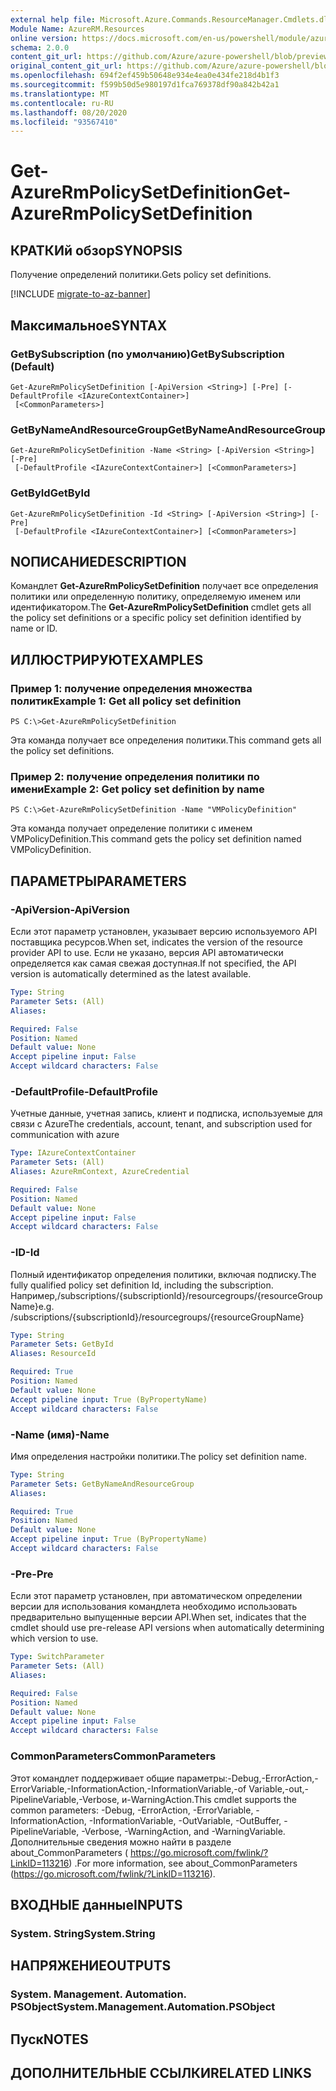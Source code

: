 ```yaml
---
external help file: Microsoft.Azure.Commands.ResourceManager.Cmdlets.dll-Help.xml
Module Name: AzureRM.Resources
online version: https://docs.microsoft.com/en-us/powershell/module/azurerm.resources/get-azurermpolicysetdefinition
schema: 2.0.0
content_git_url: https://github.com/Azure/azure-powershell/blob/preview/src/ResourceManager/Resources/Commands.Resources/help/Get-AzureRmPolicySetDefinition.md
original_content_git_url: https://github.com/Azure/azure-powershell/blob/preview/src/ResourceManager/Resources/Commands.Resources/help/Get-AzureRmPolicySetDefinition.md
ms.openlocfilehash: 694f2ef459b50648e934e4ea0e434fe218d4b1f3
ms.sourcegitcommit: f599b50d5e980197d1fca769378df90a842b42a1
ms.translationtype: MT
ms.contentlocale: ru-RU
ms.lasthandoff: 08/20/2020
ms.locfileid: "93567410"
---
```

# <span data-ttu-id="e2a8b-101">Get-AzureRmPolicySetDefinition</span><span class="sxs-lookup"><span data-stu-id="e2a8b-101">Get-AzureRmPolicySetDefinition</span></span>

## <span data-ttu-id="e2a8b-102">КРАТКИй обзор</span><span class="sxs-lookup"><span data-stu-id="e2a8b-102">SYNOPSIS</span></span>
<span data-ttu-id="e2a8b-103">Получение определений политики.</span><span class="sxs-lookup"><span data-stu-id="e2a8b-103">Gets policy set definitions.</span></span>

[!INCLUDE [migrate-to-az-banner](../../includes/migrate-to-az-banner.md)]

## <span data-ttu-id="e2a8b-104">Максимальное</span><span class="sxs-lookup"><span data-stu-id="e2a8b-104">SYNTAX</span></span>

### <span data-ttu-id="e2a8b-105">GetBySubscription (по умолчанию)</span><span class="sxs-lookup"><span data-stu-id="e2a8b-105">GetBySubscription (Default)</span></span>
```
Get-AzureRmPolicySetDefinition [-ApiVersion <String>] [-Pre] [-DefaultProfile <IAzureContextContainer>]
 [<CommonParameters>]
```

### <span data-ttu-id="e2a8b-106">GetByNameAndResourceGroup</span><span class="sxs-lookup"><span data-stu-id="e2a8b-106">GetByNameAndResourceGroup</span></span>
```
Get-AzureRmPolicySetDefinition -Name <String> [-ApiVersion <String>] [-Pre]
 [-DefaultProfile <IAzureContextContainer>] [<CommonParameters>]
```

### <span data-ttu-id="e2a8b-107">GetById</span><span class="sxs-lookup"><span data-stu-id="e2a8b-107">GetById</span></span>
```
Get-AzureRmPolicySetDefinition -Id <String> [-ApiVersion <String>] [-Pre]
 [-DefaultProfile <IAzureContextContainer>] [<CommonParameters>]
```

## <span data-ttu-id="e2a8b-108">NОПИСАНИЕ</span><span class="sxs-lookup"><span data-stu-id="e2a8b-108">DESCRIPTION</span></span>
<span data-ttu-id="e2a8b-109">Командлет **Get-AzureRmPolicySetDefinition** получает все определения политики или определенную политику, определяемую именем или идентификатором.</span><span class="sxs-lookup"><span data-stu-id="e2a8b-109">The **Get-AzureRmPolicySetDefinition** cmdlet gets all the policy set definitions or a specific policy set definition identified by name or ID.</span></span>

## <span data-ttu-id="e2a8b-110">ИЛЛЮСТРИРУЮТ</span><span class="sxs-lookup"><span data-stu-id="e2a8b-110">EXAMPLES</span></span>

### <span data-ttu-id="e2a8b-111">Пример 1: получение определения множества политик</span><span class="sxs-lookup"><span data-stu-id="e2a8b-111">Example 1: Get all policy set definition</span></span>
```
PS C:\>Get-AzureRmPolicySetDefinition
```

<span data-ttu-id="e2a8b-112">Эта команда получает все определения политики.</span><span class="sxs-lookup"><span data-stu-id="e2a8b-112">This command gets all the policy set definitions.</span></span>

### <span data-ttu-id="e2a8b-113">Пример 2: получение определения политики по имени</span><span class="sxs-lookup"><span data-stu-id="e2a8b-113">Example 2: Get policy set definition by name</span></span>
```
PS C:\>Get-AzureRmPolicySetDefinition -Name "VMPolicyDefinition"
```

<span data-ttu-id="e2a8b-114">Эта команда получает определение политики с именем VMPolicyDefinition.</span><span class="sxs-lookup"><span data-stu-id="e2a8b-114">This command gets the policy set definition named VMPolicyDefinition.</span></span>

## <span data-ttu-id="e2a8b-115">ПАРАМЕТРЫ</span><span class="sxs-lookup"><span data-stu-id="e2a8b-115">PARAMETERS</span></span>

### <span data-ttu-id="e2a8b-116">-ApiVersion</span><span class="sxs-lookup"><span data-stu-id="e2a8b-116">-ApiVersion</span></span>
<span data-ttu-id="e2a8b-117">Если этот параметр установлен, указывает версию используемого API поставщика ресурсов.</span><span class="sxs-lookup"><span data-stu-id="e2a8b-117">When set, indicates the version of the resource provider API to use.</span></span>
<span data-ttu-id="e2a8b-118">Если не указано, версия API автоматически определяется как самая свежая доступная.</span><span class="sxs-lookup"><span data-stu-id="e2a8b-118">If not specified, the API version is automatically determined as the latest available.</span></span>

```yaml
Type: String
Parameter Sets: (All)
Aliases:

Required: False
Position: Named
Default value: None
Accept pipeline input: False
Accept wildcard characters: False
```

### <span data-ttu-id="e2a8b-119">-DefaultProfile</span><span class="sxs-lookup"><span data-stu-id="e2a8b-119">-DefaultProfile</span></span>
<span data-ttu-id="e2a8b-120">Учетные данные, учетная запись, клиент и подписка, используемые для связи с Azure</span><span class="sxs-lookup"><span data-stu-id="e2a8b-120">The credentials, account, tenant, and subscription used for communication with azure</span></span>

```yaml
Type: IAzureContextContainer
Parameter Sets: (All)
Aliases: AzureRmContext, AzureCredential

Required: False
Position: Named
Default value: None
Accept pipeline input: False
Accept wildcard characters: False
```

### <span data-ttu-id="e2a8b-121">-ID</span><span class="sxs-lookup"><span data-stu-id="e2a8b-121">-Id</span></span>
<span data-ttu-id="e2a8b-122">Полный идентификатор определения политики, включая подписку.</span><span class="sxs-lookup"><span data-stu-id="e2a8b-122">The fully qualified policy set definition Id, including the subscription.</span></span>
<span data-ttu-id="e2a8b-123">Например,/subscriptions/{subscriptionId}/resourcegroups/{resourceGroupName}</span><span class="sxs-lookup"><span data-stu-id="e2a8b-123">e.g. /subscriptions/{subscriptionId}/resourcegroups/{resourceGroupName}</span></span>

```yaml
Type: String
Parameter Sets: GetById
Aliases: ResourceId

Required: True
Position: Named
Default value: None
Accept pipeline input: True (ByPropertyName)
Accept wildcard characters: False
```

### <span data-ttu-id="e2a8b-124">-Name (имя)</span><span class="sxs-lookup"><span data-stu-id="e2a8b-124">-Name</span></span>
<span data-ttu-id="e2a8b-125">Имя определения настройки политики.</span><span class="sxs-lookup"><span data-stu-id="e2a8b-125">The policy set definition name.</span></span>

```yaml
Type: String
Parameter Sets: GetByNameAndResourceGroup
Aliases:

Required: True
Position: Named
Default value: None
Accept pipeline input: True (ByPropertyName)
Accept wildcard characters: False
```

### <span data-ttu-id="e2a8b-126">-Pre</span><span class="sxs-lookup"><span data-stu-id="e2a8b-126">-Pre</span></span>
<span data-ttu-id="e2a8b-127">Если этот параметр установлен, при автоматическом определении версии для использования командлета необходимо использовать предварительно выпущенные версии API.</span><span class="sxs-lookup"><span data-stu-id="e2a8b-127">When set, indicates that the cmdlet should use pre-release API versions when automatically determining which version to use.</span></span>

```yaml
Type: SwitchParameter
Parameter Sets: (All)
Aliases:

Required: False
Position: Named
Default value: None
Accept pipeline input: False
Accept wildcard characters: False
```

### <span data-ttu-id="e2a8b-128">CommonParameters</span><span class="sxs-lookup"><span data-stu-id="e2a8b-128">CommonParameters</span></span>
<span data-ttu-id="e2a8b-129">Этот командлет поддерживает общие параметры:-Debug,-ErrorAction,-ErrorVariable,-InformationAction,-InformationVariable,-of Variable,-out,-PipelineVariable,-Verbose, и-WarningAction.</span><span class="sxs-lookup"><span data-stu-id="e2a8b-129">This cmdlet supports the common parameters: -Debug, -ErrorAction, -ErrorVariable, -InformationAction, -InformationVariable, -OutVariable, -OutBuffer, -PipelineVariable, -Verbose, -WarningAction, and -WarningVariable.</span></span> <span data-ttu-id="e2a8b-130">Дополнительные сведения можно найти в разделе about_CommonParameters ( https://go.microsoft.com/fwlink/?LinkID=113216) .</span><span class="sxs-lookup"><span data-stu-id="e2a8b-130">For more information, see about_CommonParameters (https://go.microsoft.com/fwlink/?LinkID=113216).</span></span>

## <span data-ttu-id="e2a8b-131">ВХОДНЫЕ данные</span><span class="sxs-lookup"><span data-stu-id="e2a8b-131">INPUTS</span></span>

### <span data-ttu-id="e2a8b-132">System. String</span><span class="sxs-lookup"><span data-stu-id="e2a8b-132">System.String</span></span>

## <span data-ttu-id="e2a8b-133">НАПРЯЖЕНИЕ</span><span class="sxs-lookup"><span data-stu-id="e2a8b-133">OUTPUTS</span></span>

### <span data-ttu-id="e2a8b-134">System. Management. Automation. PSObject</span><span class="sxs-lookup"><span data-stu-id="e2a8b-134">System.Management.Automation.PSObject</span></span>

## <span data-ttu-id="e2a8b-135">Пуск</span><span class="sxs-lookup"><span data-stu-id="e2a8b-135">NOTES</span></span>

## <span data-ttu-id="e2a8b-136">ДОПОЛНИТЕЛЬНЫЕ ССЫЛКИ</span><span class="sxs-lookup"><span data-stu-id="e2a8b-136">RELATED LINKS</span></span>
